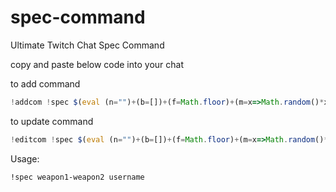 # spec-command
Ultimate Twitch Chat Spec Command


copy and paste below code into your chat 

to add command
```js
!addcom !spec $(eval (n="")+(b=[])+(f=Math.floor)+(m=x=>Math.random()*x)&&(r=`$(query)`.split(q=' '))[0]&&((w=r[h=0].split(z="-")).join(q)+(o=$(urlfetch json https://tinyurl.com/347jrrxu)).j+(r[1]?r[1]+` on ${n=f(m(121))}`+o.h:"!")+o.o+(k=(w.map(s=>(b=b.concat(Array((v=(o.w[s])).length).fill(s)))&&v>0?[v]:v)).flat().map((x,i)=>m(o.d)>m(o.a[b[i]]||o.s)?o.b[b[i]]||0:(x[0]?j=parseInt((h=x.split(z))[0]):h=0)+f(m(h&&h[1]?h[1]-j:x)))).join(", "))+o.m+(n!=""?(n<=k.reduce((s,v)=>s+v,0)?o._:o.__):""))
```



to update command
```js
!editcom !spec $(eval (n="")+(b=[])+(f=Math.floor)+(m=x=>Math.random()*x)&&(r=`$(query)`.split(q=' '))[0]&&((w=r[h=0].split(z="-")).join(q)+(o=$(urlfetch json https://tinyurl.com/347jrrxu)).j+(r[1]?r[1]+` on ${n=f(m(121))}`+o.h:"!")+o.o+(k=(w.map(s=>(b=b.concat(Array((v=(o.w[s])).length).fill(s)))&&v>0?[v]:v)).flat().map((x,i)=>m(o.d)>m(o.a[b[i]]||o.s)?o.b[b[i]]||0:(x[0]?j=parseInt((h=x.split(z))[0]):h=0)+f(m(h&&h[1]?h[1]-j:x)))).join(", "))+o.m+(n!=""?(n<=k.reduce((s,v)=>s+v,0)?o._:o.__):""))
```


Usage:

`!spec weapon1-weapon2 username`
